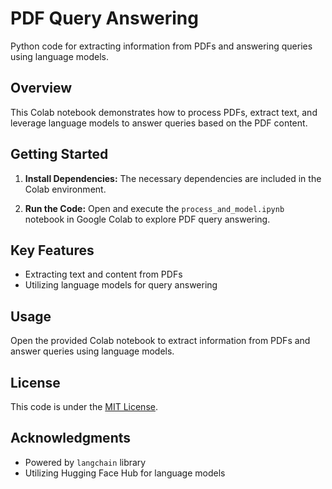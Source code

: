 # PDF Query Answering

Python code for extracting information from PDFs and answering queries using language models.

## Overview

This Colab notebook demonstrates how to process PDFs, extract text, and leverage language models to answer queries based on the PDF content.

## Getting Started

1. **Install Dependencies:**
   The necessary dependencies are included in the Colab environment.

2. **Run the Code:**
   Open and execute the `process_and_model.ipynb` notebook in Google Colab to explore PDF query answering.

## Key Features

- Extracting text and content from PDFs
- Utilizing language models for query answering

## Usage

Open the provided Colab notebook to extract information from PDFs and answer queries using language models.

## License

This code is under the [MIT License](LICENSE).

## Acknowledgments

- Powered by `langchain` library
- Utilizing Hugging Face Hub for language models
